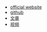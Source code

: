 - [official website](https://www.wireshark.org)
- [github](https://github.com/wireshark/wireshark)
- [文章](http://man.lupaworld.com/content/network/wireshark/index.html)
- [视频](http://edu.51cto.com/roadmap/view/id-70.html)